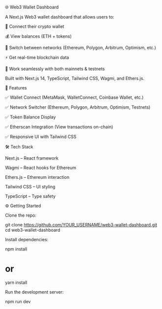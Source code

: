 🌐 Web3 Wallet Dashboard

A Next.js Web3 wallet dashboard that allows users to:

🔗 Connect their crypto wallet

💰 View balances (ETH + tokens)

🌉 Switch between networks (Ethereum, Polygon, Arbitrum, Optimism, etc.)

⚡ Get real-time blockchain data

🧪 Work seamlessly with both mainnets & testnets

Built with Next.js 14, TypeScript, Tailwind CSS, Wagmi, and Ethers.js.

🚀 Features

✅ Wallet Connect (MetaMask, WalletConnect, Coinbase Wallet, etc.)

✅ Network Switcher (Ethereum, Polygon, Arbitrum, Optimism, Testnets)

✅ Token Balance Display

✅ Etherscan Integration (View transactions on-chain)

✅ Responsive UI with Tailwind CSS

🛠️ Tech Stack

Next.js
 – React framework

Wagmi
 – React hooks for Ethereum

Ethers.js
 – Ethereum interaction

Tailwind CSS
 – UI styling

TypeScript
 – Type safety

⚙️ Getting Started

Clone the repo:

git clone https://github.com/YOUR_USERNAME/web3-wallet-dashboard.git
cd web3-wallet-dashboard


Install dependencies:

npm install
# or
yarn install


Run the development server:

npm run dev